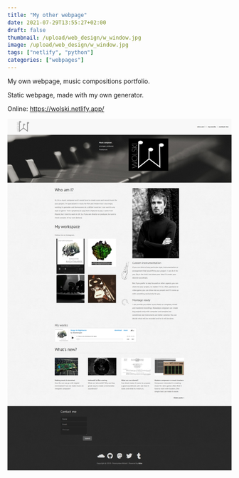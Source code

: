 ```yaml
---
title: "My other webpage"
date: 2021-07-29T13:55:27+02:00
draft: false
thumbnail: /upload/web_design/w_window.jpg
image: /upload/web_design/w_window.jpg
tags: ["netlify", "python"]
categories: ["webpages"]
---
```


My own webpage, music compositions portfolio.
<!--more-->
Static webpage, made with my own generator.

Online: <a href="https://wolski.netlify.app/" target="_blank">https://wolski.netlify.app/</a>

<img class="img-fluid" src="/upload/web_design/w_screen_home.jpg" alt="HTML5 CSS3 responsive web design custom plugin">

